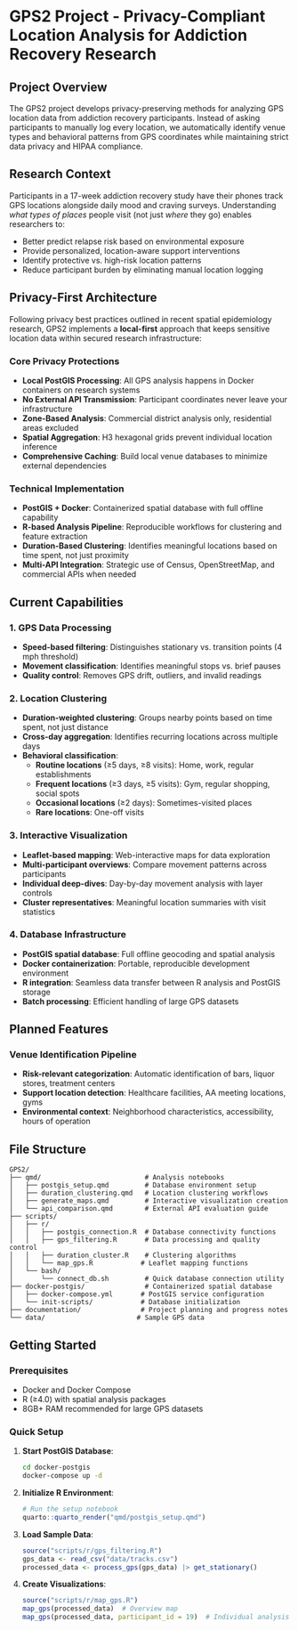 # GPS2 Project - Privacy-Compliant Location Analysis for Addiction Recovery Research

## Project Overview

The GPS2 project develops privacy-preserving methods for analyzing GPS location data from addiction recovery participants. Instead of asking participants to manually log every location, we automatically identify venue types and behavioral patterns from GPS coordinates while maintaining strict data privacy and HIPAA compliance.

## Research Context

Participants in a 17-week addiction recovery study have their phones track GPS locations alongside daily mood and craving surveys. Understanding *what types of places* people visit (not just *where* they go) enables researchers to:

- Better predict relapse risk based on environmental exposure
- Provide personalized, location-aware support interventions  
- Identify protective vs. high-risk location patterns
- Reduce participant burden by eliminating manual location logging

## Privacy-First Architecture

Following privacy best practices outlined in recent spatial epidemiology research, GPS2 implements a **local-first** approach that keeps sensitive location data within secured research infrastructure:

### Core Privacy Protections
- **Local PostGIS Processing**: All GPS analysis happens in Docker containers on research systems
- **No External API Transmission**: Participant coordinates never leave your infrastructure
- **Zone-Based Analysis**: Commercial district analysis only, residential areas excluded
- **Spatial Aggregation**: H3 hexagonal grids prevent individual location inference
- **Comprehensive Caching**: Build local venue databases to minimize external dependencies

### Technical Implementation
- **PostGIS + Docker**: Containerized spatial database with full offline capability
- **R-based Analysis Pipeline**: Reproducible workflows for clustering and feature extraction
- **Duration-Based Clustering**: Identifies meaningful locations based on time spent, not just proximity
- **Multi-API Integration**: Strategic use of Census, OpenStreetMap, and commercial APIs when needed

## Current Capabilities

### 1. GPS Data Processing
- **Speed-based filtering**: Distinguishes stationary vs. transition points (4 mph threshold)
- **Movement classification**: Identifies meaningful stops vs. brief pauses
- **Quality control**: Removes GPS drift, outliers, and invalid readings

### 2. Location Clustering  
- **Duration-weighted clustering**: Groups nearby points based on time spent, not just distance
- **Cross-day aggregation**: Identifies recurring locations across multiple days
- **Behavioral classification**: 
  - **Routine locations** (≥5 days, ≥8 visits): Home, work, regular establishments
  - **Frequent locations** (≥3 days, ≥5 visits): Gym, regular shopping, social spots  
  - **Occasional locations** (≥2 days): Sometimes-visited places
  - **Rare locations**: One-off visits

### 3. Interactive Visualization
- **Leaflet-based mapping**: Web-interactive maps for data exploration
- **Multi-participant overviews**: Compare movement patterns across participants
- **Individual deep-dives**: Day-by-day movement analysis with layer controls
- **Cluster representatives**: Meaningful location summaries with visit statistics

### 4. Database Infrastructure
- **PostGIS spatial database**: Full offline geocoding and spatial analysis
- **Docker containerization**: Portable, reproducible development environment
- **R integration**: Seamless data transfer between R analysis and PostGIS storage
- **Batch processing**: Efficient handling of large GPS datasets

## Planned Features

### Venue Identification Pipeline
- **Risk-relevant categorization**: Automatic identification of bars, liquor stores, treatment centers
- **Support location detection**: Healthcare facilities, AA meeting locations, gyms
- **Environmental context**: Neighborhood characteristics, accessibility, hours of operation

## File Structure

```
GPS2/
├── qmd/                          # Analysis notebooks
│   ├── postgis_setup.qmd         # Database environment setup
│   ├── duration_clustering.qmd   # Location clustering workflows  
│   ├── generate_maps.qmd         # Interactive visualization creation
│   └── api_comparison.qmd        # External API evaluation guide
├── scripts/
│   ├── r/
│   │   ├── postgis_connection.R  # Database connectivity functions
│   │   ├── gps_filtering.R       # Data processing and quality control
│   │   ├── duration_cluster.R    # Clustering algorithms
│   │   └── map_gps.R            # Leaflet mapping functions
│   └── bash/
│       └── connect_db.sh         # Quick database connection utility
├── docker-postgis/               # Containerized spatial database
│   ├── docker-compose.yml       # PostGIS service configuration
│   └── init-scripts/            # Database initialization
├── documentation/               # Project planning and progress notes
└── data/                       # Sample GPS data
```

## Getting Started

### Prerequisites
- Docker and Docker Compose
- R (≥4.0) with spatial analysis packages
- 8GB+ RAM recommended for large GPS datasets

### Quick Setup
1. **Start PostGIS Database**:
   ```bash
   cd docker-postgis
   docker-compose up -d
   ```

2. **Initialize R Environment**:
   ```r
   # Run the setup notebook
   quarto::quarto_render("qmd/postgis_setup.qmd")
   ```

3. **Load Sample Data**:
   ```r
   source("scripts/r/gps_filtering.R")
   gps_data <- read_csv("data/tracks.csv")
   processed_data <- process_gps(gps_data) |> get_stationary()
   ```

4. **Create Visualizations**:
   ```r
   source("scripts/r/map_gps.R")
   map_gps(processed_data)  # Overview map
   map_gps(processed_data, participant_id = 19)  # Individual analysis
   ```
